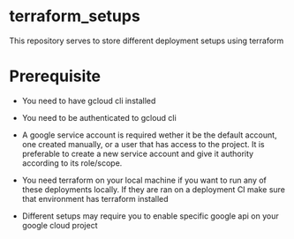 # terraform_setups

This repository serves to store different deployment setups using terraform

# Prerequisite

- You need to have gcloud cli installed

- You need to be authenticated to gcloud cli

- A google service account is required wether it be the default account, one created manually, or a user that has access to the project. It is preferable to create a new service account and give it authority according to its role/scope.

- You need terraform on your local machine if you want to run any of these deployments locally. If they are ran on a deployment CI make sure that environment has terraform installed

- Different setups may require you to enable specific google api on your google cloud project
